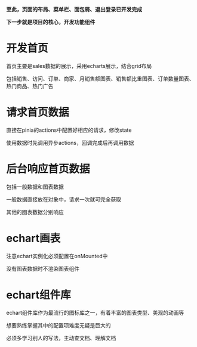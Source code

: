 **至此，页面的布局、菜单栏、面包屑、退出登录已开发完成**

**下一步就是项目的核心，开发功能组件**



# 开发首页

首页主要是sales数据的展示，采用echarts展示，结合grid布局

包括销售、访问、订单、商家、月销售额图表、销售额比重图表、订单数量图表、热门商品、热门广告



# 请求首页数据

直接在pinia的actions中配置好相应的请求，修改state

使用数据时先调用异步actions，回调完成后再调用数据



# 后台响应首页数据

包括一般数据和图表数据

一般数据直接放在对象中，请求一次就可完全获取

其他的图表数据分别响应



# echart画表

注意echart实例化必须配置在onMounted中

没有图表数据时不渲染图表组件



# echart组件库

echart组件库作为最流行的图标库之一，有着丰富的图表类型、美观的动画等

想要熟练掌握其中的配置项难度无疑是巨大的

必须多学习别人的写法，主动查文档、理解文档


